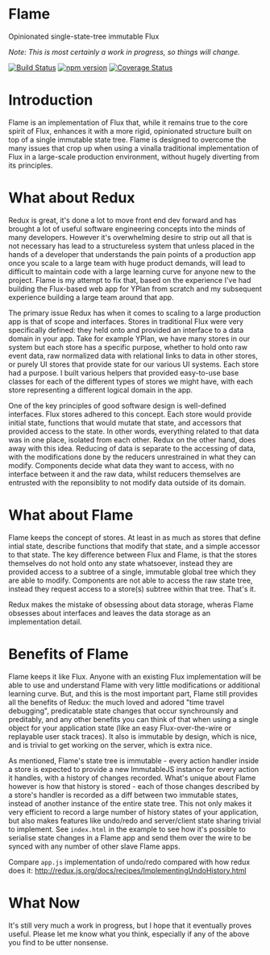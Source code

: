 Flame
=====================

Opinionated single-state-tree immutable Flux

_Note: This is most certainly a work in progress, so things will change._

[![Build Status](https://travis-ci.org/ben-davis/flame.svg?branch=master)](https://travis-ci.org/ben-davis/flame)
[![npm version](https://badge.fury.io/js/flame.svg)](https://badge.fury.io/js/flame)
[![Coverage Status](https://coveralls.io/repos/github/ben-davis/flame/badge.svg?branch=master)](https://coveralls.io/github/ben-davis/flame?branch=master)

# Introduction
Flame is an implementation of Flux that, while it remains true to the core spirit of Flux, enhances it with a more rigid, opinionated structure built on top of a single immutable state tree. Flame is designed to overcome the many issues that crop up when using a vinalla traditional implementation of Flux in a large-scale production environment, without hugely diverting from its principles.

# What about Redux
Redux is great, it's done a lot to move front end dev forward and has brought a lot of useful software engineering concepts into the minds of many developers. However it's overwhelming desire to strip out all that is not necessary has lead to a structureless system that unless placed in the hands of a developer that understands the pain points of a production app once you scale to a large team with huge product demands, will lead to difficult to maintain code with a large learning curve for anyone new to the project. Flame is my attempt to fix that, based on the experience I've had building the Flux-based web app for YPlan from scratch and my subsequent experience building a large team around that app.

The primary issue Redux has when it comes to scaling to a large production app is that of scope and interfaces. Stores in traditional Flux were very specifically defined: they held onto and provided an interface to a data domain in your app. Take for example YPlan, we have many stores in our system but each store has a specific purpose, whether to hold onto raw event data, raw normalized data with relational links to data in other stores, or purely UI stores that provide state for our various UI systems. Each store had a purpose. I built various helpers that provided easy-to-use base classes for each of the different types of stores we might have, with each store representing a different logical domain in the app.

One of the key principles of good software design is well-defined interfaces. Flux stores adhered to this concept. Each store would provide initial state, functions that would mutate that state, and accessors that provided access to the state. In other words, everything related to that data was in one place, isolated from each other. Redux on the other hand, does away with this idea. Reducing of data is separate to the accessing of data, with the modifications done by the reducers unrestrained in what they can modify. Components decide what data they want to access, with no interface between it and the raw data, whilst reducers themselves are entrusted with the reponsiblity to not modify data outside of its domain.

# What about Flame
Flame keeps the concept of stores. At least in as much as stores that define intial state, describe functions that modify that state, and a simple accessor to that state. The key difference between Flux and Flame, is that the stores themselves do not hold onto any state whatsoever, instead they are provided access to a subtree of a single, immutable global tree which they are able to modify. Components are not able to access the raw state tree, instead they request access to a store(s) subtree within that tree. That's it.

Redux makes the mistake of obsessing about data storage, wheras Flame obsesses about interfaces and leaves the data storage as an implementation detail.

# Benefits of Flame
Flame keeps it like Flux. Anyone with an existing Flux implementation will be able to use and understand Flame with very little modifications or additional learning curve. But, and this is the most important part, Flame still provides all the benefits of Redux: the much loved and adored "time travel debugging", predicatable state changes that occur synchrounsly and preditably, and any other benefits you can think of that when using a single object for your application state (like an easy Flux-over-the-wire or replayable user stack traces). It also is immutable by design, which is nice, and is trivial to get working on the server, which is extra nice.

As mentioned, Flame's state tree is immutable - every action handler inside a store is expected to provide a new ImmutableJS instance for every action it handles, with a history of changes recorded. What's unique about Flame however is how that history is stored - each of those changes described by a store's handler is recorded as a diff between two immutable states, instead of another instance of the entire state tree. This not only makes it very efficient to record a large number of history states of your application, but also makes features like undo/redo and server/client state sharing trivial to implement. See `index.html` in the example to see how it's possible to serialise state changes in a Flame app and send them over the wire to be synced with any number of other slave Flame apps.

Compare `app.js` implementation of undo/redo compared with how redux does it: http://redux.js.org/docs/recipes/ImplementingUndoHistory.html

# What Now
It's still very much a work in progress, but I hope that it eventually proves useful. Please let me know what you think, especially if any of the above you find to be utter nonsense.
